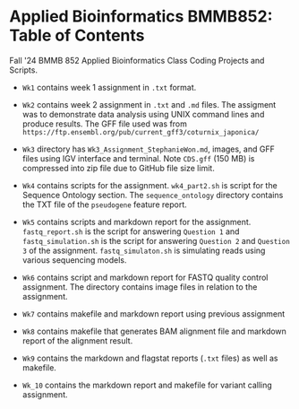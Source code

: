 # Applied Bioinformatics BMMB852: Table of Contents
Fall '24 BMMB 852 Applied Bioinformatics Class Coding Projects and Scripts.

* `Wk1` contains week 1 assignment in `.txt` format.
* `Wk2` contains week 2 assignment in `.txt` and `.md` files. The assigment was to demonstrate data analysis using UNIX command lines and produce results. The GFF file used was from `https://ftp.ensembl.org/pub/current_gff3/coturnix_japonica/`

* `Wk3` directory has `Wk3_Assignment_StephanieWon.md`, images, and GFF files using IGV interface and terminal. Note `CDS.gff` (150 MB) is compressed into zip file due to GitHub file size limit. 

* `Wk4` contains scripts for the assignment. `wk4_part2.sh` is script for the Sequence Ontology section. The `sequence_ontology` directory contains the TXT file of the `pseudogene` feature report.
  
* `Wk5` contains scripts and markdown report for the assignment. `fastq_report.sh` is the script for answering `Question 1` and `fastq_simulation.sh` is the script for answering `Question 2` and `Question 3` of the assignment. `fastq_simulaton.sh` is simulating reads using various sequencing models.

* `Wk6` contains script and markdown report for FASTQ quality control assignment. The directory contains image files in relation to the assignment. 
* `Wk7` contains makefile and markdown report using previous assignment
* `Wk8` contains makefile that generates BAM alignment file and markdown report of the alignment result.
* `Wk9` contains the markdown and flagstat reports (`.txt` files) as well as makefile. 
* `Wk_10` contains the markdown report and makefile for variant calling assignment.
